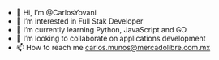 - 👋 Hi, I’m @CarlosYovani
- 👀 I’m interested in Full Stak Developer
- 🌱 I’m currently learning  Python, JavaScript and GO 
- 💞️ I’m looking to collaborate on applications development
- 📫 How to reach me carlos.munos@mercadolibre.com.mx

<!---
CarlosYovani/CarlosYovani is a ✨ special ✨ repository because its `README.md` (this file) appears on your GitHub profile.
You can click the Preview link to take a look at your changes.
--->
